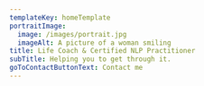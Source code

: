 ```yaml
---
templateKey: homeTemplate
portraitImage:
  image: /images/portrait.jpg
  imageAlt: A picture of a woman smiling
title: Life Coach & Certified NLP Practitioner
subTitle: Helping you to get through it.
goToContactButtonText: Contact me
---
```

